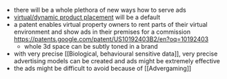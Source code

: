- there will be a whole plethora of new ways how to serve ads
- [virtual/dynamic product placement](https://en.wikipedia.org/wiki/Product_placement#Re-placement) will be a default
- a patent enables virtual property owners to rent parts of their virtual environment and show ads in their premises for a commission https://patents.google.com/patent/US10192403B2/en?oq=10192403
	- whole 3d space can be subtly toned in a brand
- with very precise [[Biological, behavioural sensitive data]], very precise advertising models can be created and ads might be extremely effective
- the ads might be difficult to avoid because of [[Advergaming]]